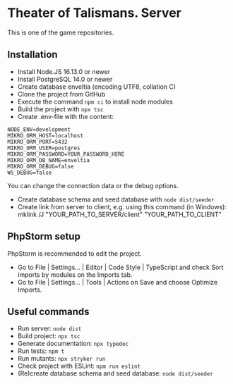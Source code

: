 Theater of Talismans. Server
============================
This is one of the game repositories.

Installation
------------

* Install Node.JS 16.13.0 or newer
* Install PostgreSQL 14.0 or newer
* Create database enveltia (encoding UTF8, collation C)
* Clone the project from GitHub
* Execute the command `npm ci` to install node modules
* Build the project with `npx tsc`
* Create .env-file with the content:
```
NODE_ENV=development
MIKRO_ORM_HOST=localhost
MIKRO_ORM_PORT=5432
MIKRO_ORM_USER=postgres
MIKRO_ORM_PASSWORD=YOUR_PASSWORD_HERE
MIKRO_ORM_DB_NAME=enveltia
MIKRO_ORM_DEBUG=false
WS_DEBUG=false
```
You can change the connection data or the debug options.
* Create database schema and seed database with `node dist/seeder`
* Create link from server to client, e.g. using this command (in Windows): mklink /J "YOUR_PATH_TO_SERVER/client" "YOUR_PATH_TO_CLIENT"

PhpStorm setup
------------
PhpStorm is recommended to edit the project.
* Go to File | Settings… | Editor | Code Style | TypeScript and check Sort imports by modules on the Imports tab.
* Go to File | Settings… | Tools | Actions on Save and choose Optimize Imports.

Useful commands
---------------
* Run server: `node dist`
* Build project: `npx tsc`
* Generate documentation: `npx typedoc`
* Run tests: `npm t`
* Run mutants: `npx stryker run`
* Check project with ESLint: `npm run eslint`
* (Re)create database schema and seed database: `node dist/seeder`